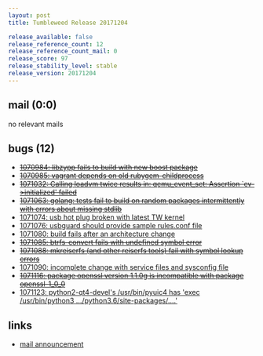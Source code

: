 ```yaml
---
layout: post
title: Tumbleweed Release 20171204

release_available: false
release_reference_count: 12
release_reference_count_mail: 0
release_score: 97
release_stability_level: stable
release_version: 20171204
---
```


## mail (0:0)

no relevant mails

## bugs (12)

<!--more-->

- ~~[1070984: libzypp fails to build with new boost package](https://bugzilla.opensuse.org/show_bug.cgi?id=1070984)~~
- ~~[1070985: vagrant depends on old rubygem-childprocess](https://bugzilla.opensuse.org/show_bug.cgi?id=1070985)~~
- ~~[1071032: Calling loadvm twice results in: qemu_event_set: Assertion `ev->initialized' failed](https://bugzilla.opensuse.org/show_bug.cgi?id=1071032)~~
- ~~[1071063: golang: tests fail to build on random packages intermittently with errors about missing stdlib](https://bugzilla.opensuse.org/show_bug.cgi?id=1071063)~~
- [1071074: usb hot plug broken with latest TW kernel](https://bugzilla.opensuse.org/show_bug.cgi?id=1071074)
- [1071076: usbguard should provide sample rules.conf file](https://bugzilla.opensuse.org/show_bug.cgi?id=1071076)
- [1071080: build fails after an architecture change](https://bugzilla.opensuse.org/show_bug.cgi?id=1071080)
- ~~[1071085: btrfs-convert fails with undefined symbol error](https://bugzilla.opensuse.org/show_bug.cgi?id=1071085)~~
- ~~[1071088: mkreiserfs (and other reiserfs tools) fail with symbol lookup errors](https://bugzilla.opensuse.org/show_bug.cgi?id=1071088)~~
- [1071090: incomplete change with service files and sysconfig file](https://bugzilla.opensuse.org/show_bug.cgi?id=1071090)
- ~~[1071116: package openssl version 1.1.0g is incompatible with package openssl-1_0_0](https://bugzilla.opensuse.org/show_bug.cgi?id=1071116)~~
- [1071123: python2-qt4-devel's /usr/bin/pyuic4 has 'exec /usr/bin/python3 .../python3.6/site-packages/....'](https://bugzilla.opensuse.org/show_bug.cgi?id=1071123)



## links

- [mail announcement](https://lists.opensuse.org/opensuse-factory/2017-12/msg00115.html)
